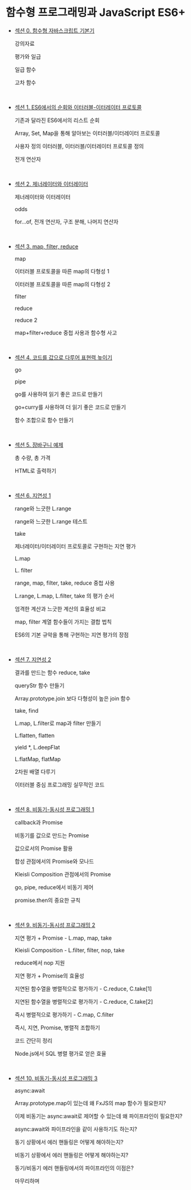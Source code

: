# 함수형 프로그래밍과 JavaScript ES6+

- [섹션 0. 함수형 자바스크립트 기본기](0.%20함수형%20자바스크립트%20기본기.md)

  강의자료

  평가와 일급

  일급 함수

  고차 함수

  <br/>

- [섹션 1. ES6에서의 순회와 이터러블-이터레이터 프로토콜](1.%20ES6에서의%20순회와%20이터러블%2D이터레이터%20프로토콜.md)

  기존과 달라진 ES6에서의 리스트 순회

  Array, Set, Map을 통해 알아보는 이터러블/이터레이터 프로토콜

  사용자 정의 이터러블, 이터러블/이터레이터 프로토콜 정의

  전개 연산자

  <br/>

- [섹션 2. 제너레이터와 이터레이터](2.%20제너레이터와%20이터레이터.md)

  제너레이터와 이터레이터

  odds

  for...of, 전개 연산자, 구조 분해, 나머지 연산자

  <br/>

- [섹션 3. map, filter, reduce](3.%20map%2C%20filter%2C%20reduce.md)

  map

  이터러블 프로토콜을 따른 map의 다형성 1

  이터러블 프로토콜을 따른 map의 다형성 2

  filter

  reduce

  reduce 2

  map+filter+reduce 중첩 사용과 함수형 사고

  <br/>

- [섹션 4. 코드를 값으로 다루어 표현력 높이기](4.%20코드를%20값으로%20다루어%20표현력%20높이기.md)

  go

  pipe

  go를 사용하여 읽기 좋은 코드로 만들기

  go+curry를 사용하여 더 읽기 좋은 코드로 만들기

  함수 조합으로 함수 만들기

  <br/>

- [섹션 5. 장바구니 예제](5.%20장바구니%20예제.md)

  총 수량, 총 가격

  HTML로 출력하기

  <br/>

- [섹션 6. 지연성 1](6.%20지연성%201.md)

  range와 느긋한 L.range

  range와 느긋한 L.range 테스트

  take

  제너레이터/이터레이터 프로토콜로 구현하는 지연 평가

  L.map

  L. filter

  range, map, filter, take, reduce 중첩 사용

  L.range, L.map, L.filter, take 의 평가 순서

  엄격한 계산과 느긋한 계산의 효율성 비교

  map, filter 계열 함수들이 가지는 결합 법칙

  ES6의 기본 규악을 통해 구현하는 지연 평가의 장점

  <br/>

- [섹션 7. 지연성 2](7.%20지연성%202.md)

  결과를 만드는 함수 reduce, take

  queryStr 함수 만들기

  Array.prototype.join 보다 다형성이 높은 join 함수

  take, find

  L.map, L.filter로 map과 filter 만들기

  L.flatten, flatten

  yield \*, L.deepFlat

  L.flatMap, flatMap

  2차원 배열 다루기

  이터러블 중심 프로그래밍 실무적인 코드

  <br/>

- [섹션 8. 비동기-동시성 프로그래밍 1](8.%20비동기%2D동시성%20프로그래밍%201.md)

  callback과 Promise

  비동기를 값으로 만드는 Promise

  값으로서의 Promise 활용

  합성 관점에서의 Promise와 모나드

  Kleisli Composition 관점에서의 Promise

  go, pipe, reduce에서 비동기 제어

  promise.then의 중요한 규칙

  <br/>

- [섹션 9. 비동기-동시성 프로그래밍 2](9.%20비동기%2D동시성%20프로그래밍%202.md)

  지연 평가 + Promise - L.map, map, take

  Kleisli Composition - L.filter, filter, nop, take

  reduce에서 nop 지원

  지연 평가 + Promise의 효율성

  지연된 함수열을 병렬적으로 평가하기 - C.reduce, C.take[1]

  지연된 함수열을 병렬적으로 평가하기 - C.reduce, C.take[2]

  즉시 병렬적으로 평가하기 - C.map, C.filter

  즉시, 지연, Promise, 병렬적 조합하기

  코드 간단히 정리

  Node.js에서 SQL 병렬 평가로 얻은 효율

  <br/>

- [섹션 10. 비동기-동시성 프로그래밍 3](10.%20비동기%2D동시성%20프로그래밍%203.md)

  async:await

  Array.prototype.map이 있는데 왜 FxJS의 map 함수가 필요한지?

  이제 비동기는 async:await로 제어할 수 있는데 왜 파이프라인이
  필요한지?

  async:await와 파이프라인을 같이 사용하기도 하는지?

  동기 상황에서 에러 핸들링은 어떻게 해야하는지?

  비동기 상황에서 에러 핸들링은 어떻게 해야하는지?

  동기/비동기 에러 핸들링에서의 파이프라인의 이점은?

  마무리하며

  <br/>
